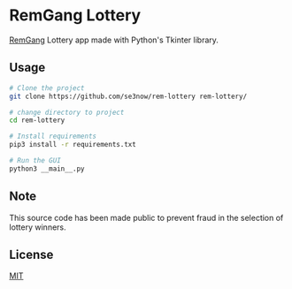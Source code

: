 # RemGang Lottery

[RemGang](https://t.me/RemGanG) Lottery app made with Python's Tkinter library.

## Usage

```bash
# Clone the project
git clone https://github.com/se3now/rem-lottery rem-lottery/

# change directory to project
cd rem-lottery

# Install requirements
pip3 install -r requirements.txt

# Run the GUI
python3 __main__.py
```

## Note

This source code has been made public to prevent fraud in the selection of lottery winners.

## License
[MIT](https://choosealicense.com/licenses/mit/)